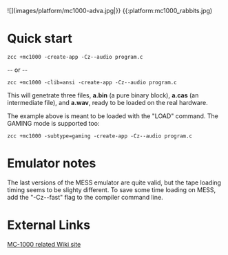 
![](images/platform/mc1000-adva.jpg|}} {{:platform:mc1000_rabbits.jpg)



# Quick start

    zcc +mc1000 -create-app -Cz--audio program.c

-- or --

    zcc +mc1000 -clib=ansi -create-app -Cz--audio program.c


This will genetrate three files, **a.bin** (a pure binary block), **a.cas** (an intermediate file), and **a.wav**, ready to be loaded on the real hardware.

The example above is meant to be loaded with the "LOAD" command.  The GAMING mode is supported too:


    zcc +mc1000 -subtype=gaming -create-app -Cz--audio program.c



# Emulator notes

The last versions of the MESS emulator are quite valid, but the tape loading timing seems to be slighty different.
To save some time loading on MESS, add the "-Cz--fast" flag to the compiler command line.


# External Links

[MC-1000 related Wiki site](http://mc-1000.wikispaces.com/)


